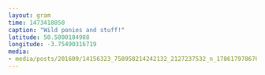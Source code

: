 ```yaml
---
layout: gram
time: 1473418050
caption: "Wild ponies and stuff!"
latitude: 50.5800184988
longitude: -3.75490316719
media:
- media/posts/201609/14156323_758958214242132_2127237532_n_17861797867018504.jpg
---
```

